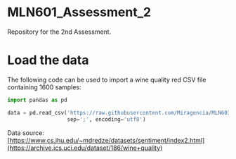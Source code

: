 # MLN601_Assessment_2

Repository for the 2nd Assessment.

# Load the data
The following code can be used to import a wine quality red CSV file containing 1600 samples:

```python
import pandas as pd

data = pd.read_csv('https://raw.githubusercontent.com/Miragencia/MLN601_Assesment_2/main/wine%2Bquality/winequality-red.csv',
                   sep=';', encoding='utf8')
```

Data source: [https://www.cs.jhu.edu/~mdredze/datasets/sentiment/index2.html](https://archive.ics.uci.edu/dataset/186/wine+quality)
